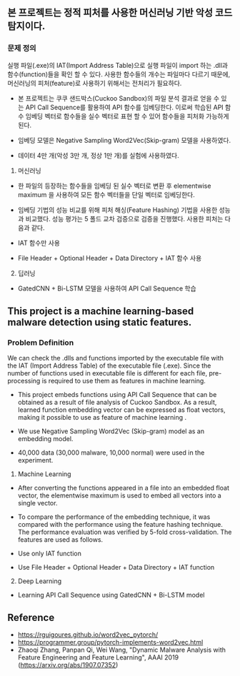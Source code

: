 ## 본 프로젝트는 정적 피처를 사용한 머신러닝 기반 악성 코드 탐지이다.

### 문제 정의
실행 파일(.exe)의 IAT(Import Address Table)으로 실행 파일이 import 하는 .dll과 함수(function)들을 확인 할 수 있다. 사용한 함수들의 개수는 파일마다 다르기 때문에, 머신러닝의 피처(feature)로 사용하기 위해서는 전처리가 필요하다. 

- 본 프로젝트는 쿠쿠 샌드박스(Cuckoo Sandbox)의 파일 분석 결과로 얻을 수 있는 API Call Sequence를 활용하여 API 함수를 임베딩한다. 이로써 학습된 API 함수 임베딩 벡터로 함수들을 실수 벡터로 표현 할 수 있어 함수들을 피처화 가능하게 된다. 

- 임베딩 모델은 Negative Sampling Word2Vec(Skip-gram) 모델을 사용하였다. 

- 데이터 4만 개(악성 3만 개, 정상 1만 개)를 실험에 사용하였다.

1. 머신러닝

- 한 파일의 등장하는 함수들을 임베딩 된 실수 벡터로 변환 후 elementwise maximum 을 사용하여 모든 함수 벡터들을 단일 벡터로 임베딩한다.

- 임베딩 기법의 성능 비교를 위해 피처 해싱(Feature Hashing) 기법을 사용한 성능과 비교했다. 성능 평가는 5 폴드 교차 검증으로 검증을 진행했다. 사용한 피처는 다음과 같다.

- IAT 함수만 사용
- File Header + Optional Header + Data Directory + IAT 함수 사용

2. 딥러닝

- GatedCNN + Bi-LSTM 모델을 사용하여 API Call Sequence 학습

## This project is a machine learning-based malware detection using static features.

### Problem Definition
We can check the .dlls and functions imported by the executable file with the IAT (Import Address Table) of the executable file (.exe). Since the number of functions used in executable file is different for each file, pre-processing is required to use them as features in machine learning.

- This project embeds functions using API Call Sequence that can be obtained as a result of file analysis of Cuckoo Sandbox. As a result, learned function embedding vector can be expressed as float vectors, making it possible to use as feature of machine learning .

- We use Negative Sampling Word2Vec (Skip-gram) model as an embedding model.

- 40,000 data (30,000 malware, 10,000 normal) were used in the experiment.

1. Machine Learning

- After converting the functions appeared in a file into an embedded float vector, the elementwise maximum is used to embed all vectors into a single vector.

- To compare the performance of the embedding technique, it was compared with the performance using the feature hashing technique. The performance evaluation was verified by 5-fold cross-validation. The features are used as follows.
- Use only IAT function
- Use File Header + Optional Header + Data Directory + IAT function

2. Deep Learning

- Learning API Call Sequence using GatedCNN + Bi-LSTM model


## Reference
- https://rguigoures.github.io/word2vec_pytorch/
- https://programmer.group/pytorch-implements-word2vec.html
- Zhaoqi Zhang, Panpan Qi, Wei Wang, "Dynamic Malware Analysis with Feature Engineering and Feature Learning", AAAI 2019 (https://arxiv.org/abs/1907.07352)
